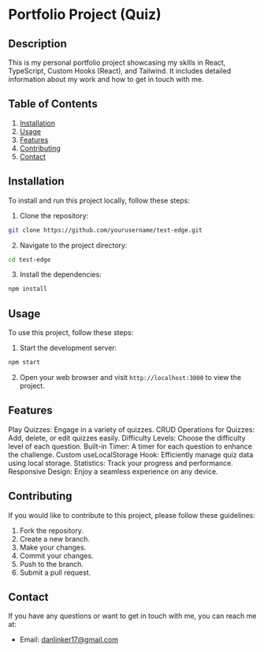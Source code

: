 # Portfolio Project (Quiz)

## Description
This is my personal portfolio project showcasing my skills in React, TypeScript, Custom Hooks (React), and Tailwind. It includes detailed information about my work and how to get in touch with me.

## Table of Contents
1. [Installation](#installation)
2. [Usage](#usage)
3. [Features](#features)
4. [Contributing](#contributing)
5. [Contact](#contact)

## Installation
To install and run this project locally, follow these steps:

1. Clone the repository:
  ```sh
  git clone https://github.com/yourusername/test-edge.git
  ```

2. Navigate to the project directory:
  ```sh
  cd test-edge
  ```

3. Install the dependencies:
  ```sh
  npm install
  ```

## Usage
To use this project, follow these steps:

1. Start the development server:
  ```sh
  npm start
  ```

2. Open your web browser and visit `http://localhost:3000` to view the project.

## Features
Play Quizzes: Engage in a variety of quizzes.
CRUD Operations for Quizzes: Add, delete, or edit quizzes easily.
Difficulty Levels: Choose the difficulty level of each question.
Built-in Timer: A timer for each question to enhance the challenge.
Custom useLocalStorage Hook: Efficiently manage quiz data using local storage.
Statistics: Track your progress and performance.
Responsive Design: Enjoy a seamless experience on any device.

## Contributing
If you would like to contribute to this project, please follow these guidelines:

1. Fork the repository.
2. Create a new branch.
3. Make your changes.
4. Commit your changes.
5. Push to the branch.
6. Submit a pull request.

## Contact
If you have any questions or want to get in touch with me, you can reach me at:
- Email: danlinker17@gmail.com
